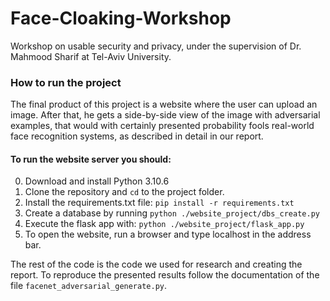 # Face-Cloaking-Workshop

Workshop on usable security and privacy, under the supervision of Dr. Mahmood Sharif at Tel-Aviv University.

### How to run the project

The final product of this project is a website where the user can upload an image. After that, he gets a side-by-side view of the
image with adversarial examples, that would with certainly presented probability fools real-world face recognition systems,
as described in detail in our report.

#### To run the website server you should:

0. Download and install Python 3.10.6
1. Clone the repository and ```cd``` to the project folder.
2. Install the requirements.txt file: ```pip install -r requirements.txt```
3. Create a database by running ```python ./website_project/dbs_create.py```
4. Execute the flask app with: ```python ./website_project/flask_app.py```
5. To open the website, run a browser and type localhost in the address bar. 

The rest of the code is the code we used for research and creating the report. To reproduce the presented
results follow the documentation of the file ```facenet_adversarial_generate.py```.
